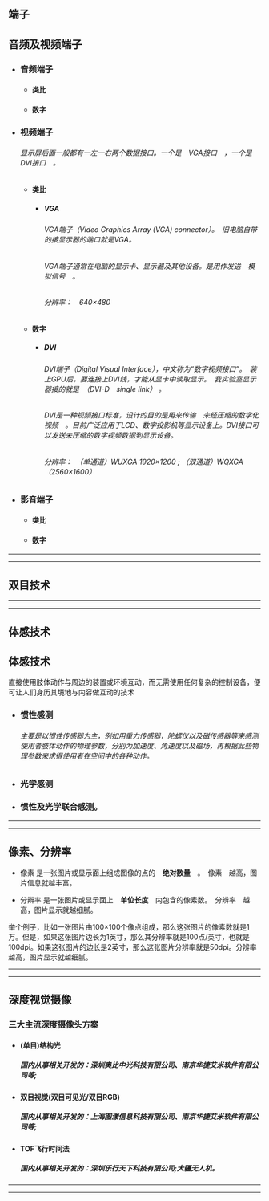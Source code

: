 
端子
---

## 音频及视频端子

- ### 音频端子	
	+ #### 类比	
	+ #### 数字	

- ### 视频端子

	###### 显示屏后面一般都有一左一右两个数据接口。一个是　VGA接口　，一个是　DVI接口　。
	+ #### 类比	
		- ##### VGA
		
			###### VGA端子（Video Graphics Array (VGA) connector）。　旧电脑自带的接显示器的端口就是VGA。　
			###### VGA端子通常在电脑的显示卡、显示器及其他设备。是用作发送　模拟信号　。
			###### 分辨率：　640×480
	+ #### 数字	
		- ##### DVI
		
			###### DVI端子（Digital Visual Interface），中文称为“数字视频接口”。　装上GPU后，要连接上DVI线，才能从显卡中读取显示。　我实验室显示器接的就是　（DVI-D　single link） 。　
			###### DVI是一种视频接口标准，设计的目的是用来传输　未经压缩的数字化视频　。目前广泛应用于LCD、数字投影机等显示设备上。DVI接口可以发送未压缩的数字视频数据到显示设备。
			###### 分辨率：　（单通道）WUXGA 1920×1200 ; （双通道）WQXGA（2560×1600）

- ### 影音端子	
	+ #### 类比	
	+ #### 数字	

---

---

双目技术
---



---

---

体感技术
---

## 体感技术
直接使用肢体动作与周边的装置或环境互动，而无需使用任何复杂的控制设备，便可让人们身历其境地与内容做互动的技术

- ### 惯性感测

	###### 主要是以惯性传感器为主，例如用重力传感器，陀螺仪以及磁传感器等来感测使用者肢体动作的物理参数，分别为加速度、角速度以及磁场，再根据此些物理参数来求得使用者在空间中的各种动作。
	
- ### 光学感测

- ### 惯性及光学联合感测。

---

---

像素、分辨率
---

- 像素 是一张图片或显示面上组成图像的点的　**绝对数量**　。　像素　越高，图片信息就越丰富。

- 分辨率 是一张图片或显示面上　**单位长度**　内包含的像素数。　分辨率　越高，图片显示就越细腻。

举个例子，比如一张图片由100×100个像点组成，那么这张图片的像素数就是1万。但是，如果这张图片边长为1英寸，那么其分辨率就是100点/英寸，也就是100dpi。如果这张图片的边长是2英寸，那么这张图片分辨率就是50dpi。分辨率越高，图片显示就越细腻。

---

---

深度视觉摄像
---

### 三大主流深度摄像头方案

- #### (单目)结构光
	##### 国内从事相关开发的：深圳奥比中光科技有限公司、南京华捷艾米软件有限公司等;
	
- #### 双目视觉(双目可见光/双目RGB)
	##### 国内从事相关开发的：上海图漾信息科技有限公司、南京华捷艾米软件有限公司等;
	
- #### TOF飞行时间法
	##### 国内从事相关开发的：深圳乐行天下科技有限公司;大疆无人机。

---

---


